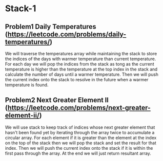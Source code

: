 # Stack-1

## Problem1 Daily Temperatures (https://leetcode.com/problems/daily-temperatures/)

We will traverse the temperatures array while maintaining the stack to store the indices of the days with warmer temperature than current temperature. For each day we will pop the indices from the stack as tong as the current temperature is higher than the temperature at the top index in the stack and calculate the number of days until a warmer temperature. Then we will push the current index onto the stack to resolve in the future when a warmer temperature is found.



## Problem2 Next Greater Element II (https://leetcode.com/problems/next-greater-element-ii/)

We will use stack to keep track of indices whose next greater element that hasn't been found yet by iterating through the array twice to accumulate a circular array. For each element if it is greater than the element at the index on the top of the stack then we will pop the stack and set the result for that index. Then we will push the current index onto the stack if it is within the first pass through the array. At the end we will just return resultant array.